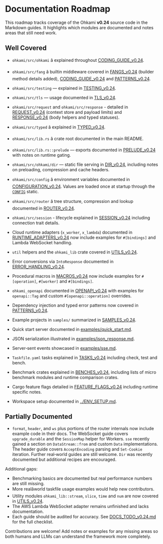 # Documentation Roadmap

This roadmap tracks coverage of the Ohkami **v0.24** source code in the Markdown guides.
It highlights which modules are documented and notes areas that still need work.

## Well Covered

- `ohkami/src/ohkami` â explained throughout [CODING_GUIDE_v0.24](CODING_GUIDE_v0.24.md).
- `ohkami/src/fang` â builtin middleware covered in
  [FANGS_v0.24](FANGS_v0.24.md) (builder method details added),
  [CODING_GUIDE_v0.24](CODING_GUIDE_v0.24.md) and
  [PATTERNS_v0.24](PATTERNS_v0.24.md).
- `ohkami/src/testing` — explained in [TESTING_v0.24](TESTING_v0.24.md).
- `ohkami/src/tls` — usage documented in [TLS_v0.24](TLS_v0.24.md).
- `ohkami/src/request` and `ohkami/src/response` - detailed in
  [REQUEST_v0.24](REQUEST_v0.24.md) (context store and payload limits) and
  [RESPONSE_v0.24](RESPONSE_v0.24.md) (body helpers and typed statuses).
- `ohkami/src/typed` â explained in [TYPED_v0.24](TYPED_v0.24.md).
- `ohkami/src/lib.rs` â crate root documented in the main README.
- `ohkami/src/lib.rs::prelude` — exports documented in [PRELUDE_v0.24](PRELUDE_v0.24.md)
  with notes on runtime gating.
- `ohkami/src/ohkami/dir` — static file serving in [DIR_v0.24](DIR_v0.24.md),
 including notes on preloading, compression and cache headers.
- `ohkami/src/config` â environment variables documented in
  [CONFIGURATION_v0.24](CONFIGURATION_v0.24.md). Values are loaded once at
  startup through the [`CONFIG`](../ohkami-0.24/ohkami/src/config.rs) static.
- `ohkami/src/router` â tree structure, compression and lookup documented in
  [ROUTER_v0.24](ROUTER_v0.24.md).

- `ohkami/src/session` - lifecycle explained in [SESSION_v0.24](SESSION_v0.24.md)
including connection trait details.
- Cloud runtime adapters (`x_worker`, `x_lambda`) documented in
  [RUNTIME_ADAPTERS_v0.24](RUNTIME_ADAPTERS_v0.24.md) now include
  examples for `#[bindings]` and Lambda WebSocket handling.
- `util` helpers and the `ohkami_lib` crate covered in [UTILS_v0.24](UTILS_v0.24.md).
- Error conversions via `IntoResponse` documented in
  [ERROR_HANDLING_v0.24](ERROR_HANDLING_v0.24.md).
- Procedural macros in [MACROS_v0.24](MACROS_v0.24.md) now include examples for
  `#[operation]`, `#[worker]` and `#[bindings]`.
- `ohkami_openapi` documented in [OPENAPI_v0.24](OPENAPI_v0.24.md) with examples
  for `openapi::Tag` and custom `#[openapi::operation]` overrides.
- Dependency injection and typed error patterns now covered in
  [PATTERNS_v0.24](PATTERNS_v0.24.md).
- Example projects in `samples/` summarized in [SAMPLES_v0.24](SAMPLES_v0.24.md).
- Quick start server documented in [examples/quick_start.md](examples/quick_start.md).
- JSON serialization illustrated in [examples/json_response.md](examples/json_response.md).
- Server‑sent events showcased in [examples/sse.md](examples/sse.md).
- `Taskfile.yaml` tasks explained in [TASKS_v0.24](TASKS_v0.24.md) including check, test and bench.
- Benchmark crates explained in [BENCHES_v0.24](BENCHES_v0.24.md), including lists
  of micro benchmark modules and runtime comparison crates.
- Cargo feature flags detailed in
  [FEATURE_FLAGS_v0.24](FEATURE_FLAGS_v0.24.md) including runtime specific notes.
- Workspace setup documented in [../ENV_SETUP.md](../ENV_SETUP.md).

## Partially Documented
- `format`, `header`, and `ws` plus portions of the router internals now
include example code in their docs. The WebSocket guide covers
`upgrade_durable` and the `SessionMap` helper for Workers. `sse` recently
gained a section on `DataStream::from` and custom `Data` implementations.
The header guide covers `AcceptEncoding` parsing and `Set-Cookie`
iteration. Further real‑world guides are still welcome. `Dir` was recently
documented but additional recipes are encouraged.

Additional gaps:

- Benchmarking basics are documented but real performance numbers are still
  missing.
- More realâworld taskfile usage examples would help new contributors.
- Utility modules `ohkami_lib::stream`, `slice`, `time` and `num` are now covered
  in [UTILS_v0.24](UTILS_v0.24.md).
- The AWS Lambda WebSocket adapter remains unfinished and lacks documentation.
- Each guide should be audited for accuracy. See
  [DOCS_TODO_v0.24.md](DOCS_TODO_v0.24.md) for the full checklist.

Contributions are welcome! Add notes or examples for any missing areas so both
humans and LLMs can understand the framework more completely.
